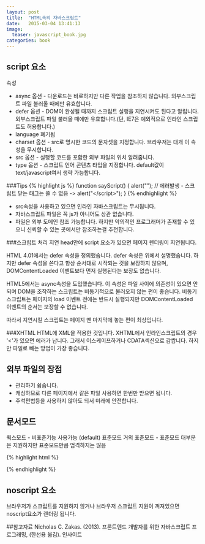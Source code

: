 ```yaml
---
layout: post
title:  "HTML속의 자바스크립트"
date:   2015-03-04 13:41:13
image: 
  teaser: javascript_book.jpg
categories: book
--- 
```


## script 요소
  속성
  - async 옵션 - 다운로드는 바로하지만 다른 작업을 참조하지 않습니다. 외부스크립트 파일 불러올 때에만 유효합니다.
  - defer 옵션 - DOM이 완성될 때까지 스크립트 실행을 지연시켜도 된다고 알립니다. 외부스크립트 파일 불러올 때에만 유효합니다.(단, IE7은 예외적으로 인라인 스크립트도 허용합니다.)
  - language 폐기됨
  - charset 옵션 - src로 명시한 코드의 문자셋을 지정합니다. 브라우저는 대개 이 속성을 무시합니다.
  - src 옵션 - 실행할 코드를 포함한 외부 파일의 위치 알려줍니다.
  - type 옵션 - 스크립트 언어 콘텐츠 타입을 지정합니다. default값이 text/javascript여서 생략 가능합니다.
  
###Tips
{% highlight js %}
function sayScript() {
	alert("</script>"); // 에러발생 - 스크립트 닫는 태그는 쓸 수 없음 -> alert("<\/script>");
}
{% endhighlight %}  
  - src속성을 사용하고 있으면 인라인 자바스크립트는 무시됩니다.
  - 자바스크립트 파일은 꼭 js가 아니어도 상관 없습니다.
  - 파일은 외부 도메인 참조 가능합니다. 하지만 악의적인 프로그래머가 존재할 수 있으니 신뢰할 수 있는 곳에서만 참조하는걸 추천합니다.

###스크립트 처리 지연
  head안에 script 요소가 있으면 페이지 렌더링이 지연됩니다.

  HTML 4.01에서는 defer 속성을 정의했습니다. defer 속성은 위에서 설명했습니다. 
  하지만 defer 속성을 쓴다고 항상 순서대로 시작되는 것을 보장하지 않으며, DOMContentLoaded 이벤트보다 먼저 실행된다는 보장도 없습니다.

  HTML5에서는 async속성을 도입했습니다. 이 속성은 파일 사이에 의존성이 있으면 안되며 DOM을 조작하는 스크립트는 비동기적으로 불러오지 않는 편이 좋습니다.
  비동기 스크립트는 페이지의 load 이벤트 전에는 반드시 실행되지만 DOMContentLoaded 이벤트의 순서는 보장할 수 없습니다.

  따라서 지연시킬 스크립트는 페이지 맨 마지막에 놓는 편이 최상입니다.

###XHTML
  HTML에 XML을 적용한 것입니다.
  XHTML에서 인라인스크립트의 경우 '<'가 있으면 에러가 납니다. 그래서 이스케이프하거나 CDATA섹션으로 감쌉니다. 하지만 파일로 빼는 방법이 가장 좋습니다.

  ## 외부 파일의 장점
  - 관리하기 쉽습니다.
  - 캐싱하므로 다른 페이지에서 같은 파일 사용하면 한번만 받으면 됩니다.
  - 주석편법등을 사용하지 않아도 되서 미래에 안전합니다.

## 문서모드
  쿽스모드 - 비표준기능 사용가능 (default)
  표준모드
  거의 표준모드 - 표준모드 대부분은 지원하지만 표준모드만큼 엄격하지는 않음
  
{% highlight html %}
<!-- HTML5 항상 붙여야함-->
<!DOCTYPE html>
{% endhighlight %} 
  
## noscript 요소
  브라우저가 스크립트를 지원하지 않거나 브라우저 스크립트 지원이 꺼져있으면 noscript요소가 렌더링 됩니다.
  
##참고자료
  Nicholas C. Zakas. (2013). 프론트엔드 개발자를 위한 자바스크립트 프로그래밍, (한선용 옮김). 인사이트
